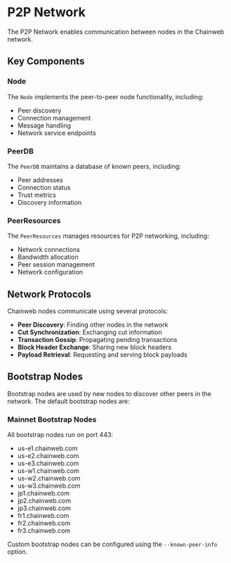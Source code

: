 # P2P Network

The P2P Network enables communication between nodes in the Chainweb network.

## Key Components

### Node

The `Node` implements the peer-to-peer node functionality, including:

- Peer discovery
- Connection management
- Message handling
- Network service endpoints

### PeerDB

The `PeerDB` maintains a database of known peers, including:

- Peer addresses
- Connection status
- Trust metrics
- Discovery information

### PeerResources

The `PeerResources` manages resources for P2P networking, including:

- Network connections
- Bandwidth allocation
- Peer session management
- Network configuration

## Network Protocols

Chainweb nodes communicate using several protocols:

- **Peer Discovery**: Finding other nodes in the network
- **Cut Synchronization**: Exchanging cut information
- **Transaction Gossip**: Propagating pending transactions
- **Block Header Exchange**: Sharing new block headers
- **Payload Retrieval**: Requesting and serving block payloads

## Bootstrap Nodes

Bootstrap nodes are used by new nodes to discover other peers in the network. The default bootstrap nodes are:

### Mainnet Bootstrap Nodes

All bootstrap nodes run on port 443:

- us-e1.chainweb.com
- us-e2.chainweb.com
- us-e3.chainweb.com
- us-w1.chainweb.com
- us-w2.chainweb.com
- us-w3.chainweb.com
- jp1.chainweb.com
- jp2.chainweb.com
- jp3.chainweb.com
- fr1.chainweb.com
- fr2.chainweb.com
- fr3.chainweb.com

Custom bootstrap nodes can be configured using the `--known-peer-info` option.
